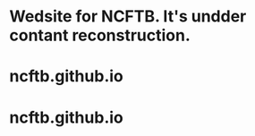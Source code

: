 Wedsite for NCFTB. It's undder contant reconstruction.
=======
# ncftb.github.io
# ncftb.github.io

